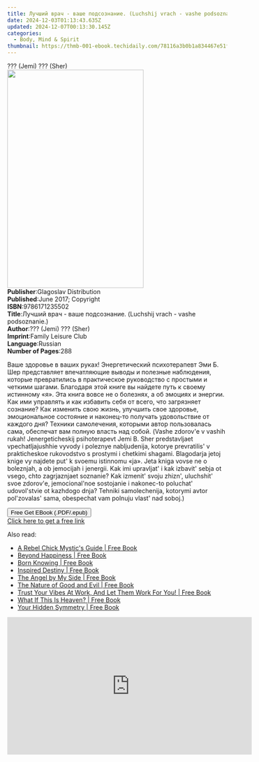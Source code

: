 ```yaml
---
title: Лучший врач - ваше подсознание. (Luchshij vrach - vashe podsoznanie.) | Free Book
date: 2024-12-03T01:13:43.635Z
updated: 2024-12-07T00:13:30.145Z
categories:
  - Body, Mind & Spirit
thumbnail: https://thmb-001-ebook.techidaily.com/78116a3b0b1a834467e51f5987c7db78eba0f1f8a3d119d084884d83b14a1329.jpg
---
```

<main id="book-container">
  <div class="flex flex-col">
    <div class="book-brief flex-1 py-6 px-4 sm:p-6 md:py-10 md:px-8">
      <!-- brief-->
      <div class="book-brief-main">??? (Jemi) ??? (Sher)</div>
    </div>
    <div
      class="book-meta-info flex-1 grid gap-4 col-start-1 col-end-3 row-start-1 sm:mb-6 sm:grid-cols-4 lg:gap-6 lg:col-start-2 lg:row-end-6 lg:row-span-6 lg:mb-0"
    >
      <div
        class="book-meta-info-left place-content-center mt-4 p-4 text-sm leading-6 col-start-2 col-span-2 dark:text-slate-400"
      >
        <img
          class="w-full h-500 object-cover rounded-lg sm:h-255 sm:col-span-2 lg:col-span-full"
          src="https://img-001-ebook.techidaily.com/aece3013be66ba270c9fbebd2cd8f0199db4ed7c9122be9f11958f9fef67ba63.jpg"
          alt=""
          width="312"
          height="500"
        />
      </div>
      <div
        class="book-meta-info-right mt-2 col-start-1 row-start-2 col-span-3 self-center"
      >
        <!-- meta data  -->
        <div class="flex flex-col px-4 md:px-8">
          <div class="flex-1">
            <strong>Publisher</strong>:<span class="px-2"
              >Glagoslav Distribution</span
            >
          </div>
          <div class="flex-1">
            <strong>Published</strong>:<span class="px-2"
              >June 2017; Copyright</span
            >
          </div>
          <div class="flex-1">
            <strong>ISBN</strong>:<span class="px-2">9786171235502</span>
          </div>
          <div class="flex-1">
            <strong>Title</strong>:<span class="px-2"
              >Лучший врач - ваше подсознание. (Luchshij vrach - vashe
              podsoznanie.)</span
            >
          </div>
          <div class="flex-1">
            <strong>Author</strong>:<span class="px-2"
              >??? (Jemi) ??? (Sher)</span
            >
          </div>
          <div class="flex-1">
            <strong>Imprint</strong>:<span class="px-2"
              >Family Leisure Club</span
            >
          </div>
          <div class="flex-1">
            <strong>Language</strong>:<span class="px-2">Russian</span>
          </div>
          <div class="flex-1">
            <strong>Number of Pages</strong>:<span class="px-2">288</span>
          </div>
        </div>
      </div>
    </div>
    <div class="book-description flex-1 py-6 px-4 sm:p-6 md:py-10 md:px-8">
      <div class="book-description-main">
        <div accordion-content="" id="description">
          <p>
            Ваше здоровье в ваших руках! Энергетический психотерапевт Эми Б. Шер
            представляет впечатляющие выводы и полезные наблюдения, которые
            превратились в практическое руководство с простыми и четкими шагами.
            Благодаря этой книге вы найдете путь к своему истинному «я». Эта
            книга вовсе не о болезнях, а об эмоциях и энергии. Как ими управлять
            и как избавить себя от всего, что загрязняет сознание? Как изменить
            свою жизнь, улучшить свое здоровье, эмоциональное состояние и
            наконец-то получать удовольствие от каждого дня? Техники
            самолечения, которыми автор пользовалась сама, обеспечат вам полную
            власть над собой. (Vashe zdorov'e v vashih rukah! Jenergeticheskij
            psihoterapevt Jemi B. Sher predstavljaet vpechatljajushhie vyvody i
            poleznye nabljudenija, kotorye prevratilis' v prakticheskoe
            rukovodstvo s prostymi i chetkimi shagami. Blagodarja jetoj knige vy
            najdete put' k svoemu istinnomu «ja». Jeta kniga vovse ne o
            boleznjah, a ob jemocijah i jenergii. Kak imi upravljat' i kak
            izbavit' sebja ot vsego, chto zagrjaznjaet soznanie? Kak izmenit'
            svoju zhizn', uluchshit' svoe zdorov'e, jemocional'noe sostojanie i
            nakonec-to poluchat' udovol'stvie ot kazhdogo dnja? Tehniki
            samolechenija, kotorymi avtor pol'zovalas' sama, obespechat vam
            polnuju vlast' nad soboj.)
          </p>
        </div>
        <div class="accordion-fader"></div>
      </div>
    </div>
    <div class="book-excerpts flex-1 py-6 px-4 sm:p-6 md:py-10 md:px-8"></div>
    <div
      class="book-about-author flex-1 py-6 px-4 sm:p-6 md:py-10 md:px-8"
    ></div>
    <div class="book-free-get flex-1 py-6 px-4 sm:p-6 md:py-10 md:px-8">
      <button
        id="btn-free-get"
        class="bg-blue-500 hover:bg-blue-700 text-white font-bold py-2 px-4 rounded"
      >
        Free Get EBook (.PDF/.epub)
      </button>
      <div id="countdown-display" class="px-2 text-lg mt-2"></div>
      <a
        id="free-link"
        class="hidden bg-blue-500 hover:bg-blue-700 text-white font-bold py-2 px-4 rounded"
        href="https://www.ebooks.com/en-us/book/95873744/luchshij-vrach-vashe-podsoznanie/jemi-sher/"
        target="_blank"
        >Click here to get a free link</a
      >
    </div>
    <script>
      let countdownTime = 0;
      let countdownInterval = null;
      document
        .getElementById('btn-free-get')
        .addEventListener('click', startCountdown);
      function startCountdown() {
        countdownTime = new Date().getTime() + 60000 * 3;
        countdownInterval = setInterval(updateCountdown, 1000);
        document.getElementById('btn-free-get').disabled = true;
        document
          .getElementById('btn-free-get')
          .classList.add('bg-gray-500', 'cursor-not-allowed');
      }
      function updateCountdown() {
        let currentTime = new Date().getTime();
        let timeLeft = countdownTime - currentTime;
        let secondsLeft = Math.floor(timeLeft / 1000);
        document.getElementById('countdown-display').innerHTML =
          `Remaining time: ${secondsLeft} seconds.`;
        if (secondsLeft <= 0) {
          clearInterval(countdownInterval);
          document.getElementById('btn-free-get').classList.add('hidden');
          document.getElementById('free-link').classList.remove('hidden');
          document.getElementById('countdown-display').innerHTML = '';
        }
      }
    </script>
  </div>
</main>

<ins class="adsbygoogle"
      style="display:block"
      data-ad-client="ca-pub-7571918770474297"
      data-ad-slot="8358498916"
      data-ad-format="auto"
      data-full-width-responsive="true"></ins>
    

<span class="atpl-alsoreadstyle">Also read:</span>
<div><ul>
<li><a href="https://novels-ebooks.techidaily.com/96317084-9781401939274-a-rebel-chick-mystics-guide/"><u>A Rebel Chick Mystic's Guide | Free Book</u></a></li>
<li><a href="https://novels-ebooks.techidaily.com/96317080-9781401931995-beyond-happiness/"><u>Beyond Happiness | Free Book</u></a></li>
<li><a href="https://novels-ebooks.techidaily.com/96317068-9781401929718-born-knowing/"><u>Born Knowing | Free Book</u></a></li>
<li><a href="https://novels-ebooks.techidaily.com/96317066-9781401928629-inspired-destiny/"><u>Inspired Destiny | Free Book</u></a></li>
<li><a href="https://novels-ebooks.techidaily.com/96317102-9781401932909-the-angel-by-my-side/"><u>The Angel by My Side | Free Book</u></a></li>
<li><a href="https://novels-ebooks.techidaily.com/96317073-9781401933036-the-nature-of-good-and-evil/"><u>The Nature of Good and Evil | Free Book</u></a></li>
<li><a href="https://novels-ebooks.techidaily.com/96317070-9781401933227-trust-your-vibes-at-work-and-let-them-work-for-you/"><u>Trust Your Vibes At Work, And Let Them Work For You! | Free Book</u></a></li>
<li><a href="https://novels-ebooks.techidaily.com/96317109-9781401944810-what-if-this-is-heaven/"><u>What If This Is Heaven? | Free Book</u></a></li>
<li><a href="https://novels-ebooks.techidaily.com/96317093-9781401942434-your-hidden-symmetry/"><u>Your Hidden Symmetry | Free Book</u></a></li>
</ul></div>

<!-- affiliate ads begin -->
<iframe width="560" height="315" src="https://www.youtube.com/embed/S0b9szh8vEk?si=NlGzpJ6MN_SJNk5A" title="YouTube video player" frameborder="0" allow="accelerometer; autoplay; clipboard-write; encrypted-media; gyroscope; picture-in-picture; web-share" referrerpolicy="strict-origin-when-cross-origin" allowfullscreen></iframe>
<!-- affiliate ads end -->

